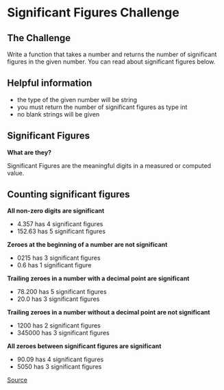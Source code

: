 # Significant Figures Challenge

## The Challenge

Write a function that takes a number and returns the number of
significant figures in the given number. You can read about
significant figures below.

## Helpful information

-   the type of the given number will be string
-   you must return the number of significant figures as type int
-   no blank strings will be given

## Significant Figures

**What are they?**

Significant Figures are the meaningful digits in a measured
or computed value.

## Counting significant figures

**All non-zero digits are significant**

-   4.357 has 4 significant figures
-   152.63 has 5 significant figures

**Zeroes at the beginning of a number are not significant**

-   0215 has 3 significant figures
-   0.6 has 1 significant figure

**Trailing zeroes in a number with a decimal point are significant**

-   78.200 has 5 significant figures
-   20.0 has 3 significant figures

**Trailing zeroes in a number without a decimal point are not significant**

-   1200 has 2 significant figures
-   345000 has 3 significant figures

**All zeroes between significant figures are significant**

-   90.09 has 4 significant figures
-   5050 has 3 significant figures

[Source](https://www.codewars.com/kata/5d9fe0ace0aad7001290acb7/train/python)